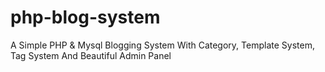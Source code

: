 # php-blog-system
A Simple PHP &amp; Mysql Blogging System With Category, Template System, Tag System And Beautiful Admin Panel 
